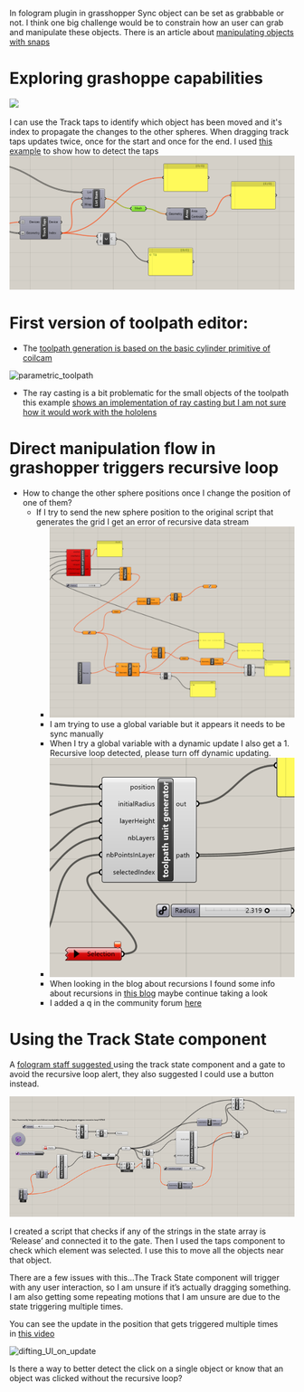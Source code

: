In fologram plugin in grasshopper Sync object can be set as grabbable or not. I think one big challenge would be to constrain how an user can grab and manipulate these objects. There is an article about [manipulating objects with snaps](https://community.fologram.com/t/manipulating-objects-with-snaps/1040)

# Exploring grashoppe capabilities

![](img_20230512123204.png)

I can use the Track taps to identify which object has been moved and it's index to propagate the changes to the other spheres. When dragging track taps updates twice, once for the start and once for the end.
I used [this example](https://community.fologram.com/t/how-to-keep-track-of-devices-interacting-with-objects-in-augmented-reality/193) to show how to detect the taps
![img_20230512163054](media_prototype_1/img_20230512163054.png)

# First version of toolpath editor:

- The [toolpath generation is based on the basic cylinder primitive of coilcam](https://ecl.mat.ucsb.edu/coilCAM)

![parametric_toolpath](media_prototype_1/parametric_toolpath.gif)

- The ray casting is a bit problematic for the small objects of the toolpath this example [shows an implementation of ray casting but I am not sure how it would work with the hololens](https://community.fologram.com/t/how-to-get-the-whole-design-team-engaged-with-a-parametric-facade-model/109)

# Direct manipulation flow in grashopper triggers recursive loop
- How to change the other sphere positions once I change the position of one of them?
	- If I try to send the new sphere position to the original script that generates the grid I get an error of recursive data stream
		- ![img_20230512170623](media_prototype_1/img_20230512170623.png)
		- I am trying to use a global variable but it appears it needs to be sync manually
		- When I try a global variable with a dynamic update I also get a 1. Recursive loop detected, please turn off dynamic updating.
		- ![img_20230512172210](media_prototype_1/img_20230512172210.png)
		- When looking in the blog about recursions I found some info about recursions in [this blog](https://community.fologram.com/t/kangaroo-grab-through-fologram/369) maybe continue taking a look
		- I added a q in the community forum [here](https://community.fologram.com/t/direct-manipulation-flow-in-grashopper-triggers-recursive-loop/1079)
# Using the Track State component

A [fologram staff suggested ](https://community.fologram.com/t/direct-manipulation-flow-in-grashopper-triggers-recursive-loop/1079)using the track state component and a gate to avoid the recursive loop alert, they also suggested I could use a button instead. 

![img_20230515120959](media_prototype_1/img_20230515120959.png)

I created a script that checks if any of the strings in the state array is ‘Release’ and connected it to the gate. Then I used the taps component to check which element was selected. I use this to move all the objects near that object.

There are a few issues with this…The Track State component will trigger with any user interaction, so I am unsure if it’s actually dragging something. I am also getting some repeating motions that I am unsure are due to the state triggering multiple times.

You can see the update in the position that gets triggered multiple times in [this video](https://photos.app.goo.gl/w5Y3tD8GLVS3kGVt8)

![difting_UI_on_update](media_prototype_1/difting_UI_on_update.gif)

Is there a way to better detect the click on a single object or know that an object was clicked without the recursive loop?